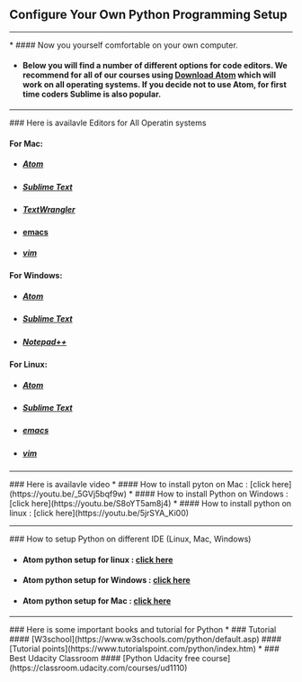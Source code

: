 ## Configure Your Own Python Programming Setup
<hr>
* #### Now you yourself comfortable on your own computer.

* #### Below you will find a number of different options for code editors. We recommend for all of our courses using [Download Atom](https://atom.io/) which will work on all operating systems. If you decide not to use Atom, for first time coders Sublime is also popular.
<hr>
### Here is availavle Editors for All Operatin systems

#### For Mac:
* ##### [Atom](https://atom.io/)
* ##### [Sublime Text](http://www.sublimetext.com/)
* ##### [TextWrangler](http://www.barebones.com/products/textwrangler/)
* #### [emacs](https://www.gnu.org/software/emacs/)
* ##### [vim](https://www.vim.org/)
#### For Windows:
* ##### [Atom](https://atom.io/)
* ##### [Sublime Text](http://www.sublimetext.com/)
* ##### [Notepad++](https://notepad-plus-plus.org/)
#### For Linux:
* ##### [Atom](https://atom.io/)
* ##### [Sublime Text](http://www.sublimetext.com/)
* ##### [emacs](https://www.gnu.org/software/emacs/)
* ##### [vim](https://www.vim.org/)
<hr>
### Here is availavle video
* #### How to install pyton on Mac : [click here](https://youtu.be/_5GVj5bqf9w)
* #### How to install Python on Windows : [click here](https://youtu.be/S8oYT5am8j4)
* #### How to install python on  linux : [click here](https://youtu.be/5jrSYA_Ki00)
<hr>
### How to setup Python on different IDE (Linux, Mac, Windows)

* #### Atom python setup for linux : [click here](https://youtu.be/cEfRoLKM6-U)
* #### Atom python setup for Windows : [click here](https://youtu.be/HqhRLvzTihU)
* #### Atom python setup for Mac : [click here](https://youtu.be/BeLrGSUjLPc)
<hr>
### Here is some important books and tutorial for Python
* ### Tutorial
#### [W3school](https://www.w3schools.com/python/default.asp)
#### [Tutorial points](https://www.tutorialspoint.com/python/index.htm)
* ### Best Udacity Classroom
#### [Python Udacity free course](https://classroom.udacity.com/courses/ud1110)
